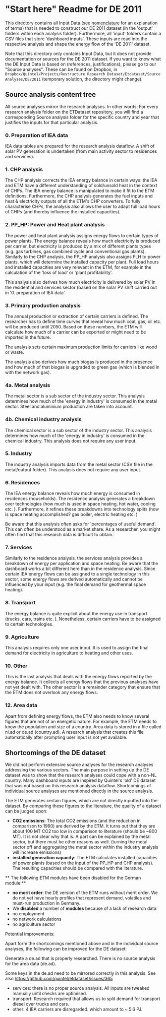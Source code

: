 # "Start here" Readme for DE 2011
This directory contains all Input Data (see [nomenclature](https://github.com/quintel/etdataset/blob/master/nomenclature.md) for an explanation of terms) that is needed to construct our DE 2011 dataset (in the 'output' folders within each analysis folder). 
Furthermore, all 'input' folders contain a CSV files that store 'dashboard inputs'. These inputs are read into the respective analysis and shape the energy flow of the 'DE 2011' dataset. Note that this directory only contains Input Data, but it does not provide documentation or sources for the DE 2011 dataset.
If you want to know what the DE Input Data is based on (references, justifications), please go to our "Source analyses". These can be found on Dropbox, in `Dropbox/Quintel/Projects/Restructure Research Dataset/Etdataset/Source Analyses/DE/2011` (temporary solution, the directory might change). 

## Source analysis content tree

All source analyses mirror the research analyses. In other words: For every research analysis folder on the ETDataset repository, you will find a corresponding Source analysis folder for the specific country and year that justifies the inputs for that particular analysis. 

### 0. Preparation of IEA data

IEA data tables are prepared for the research analysis dataflow. A shift of solar PV generation is undertaken (from main activity sector to residences and services). 

### 1. CHP analysisThe CHP analysis corrects the IEA energy balance in certain ways: the IEA and ETM have a different understanding of sold/unsold heat in the context of CHPs. The IEA energy balance is manipulated to make it fit to the ETM definitions. Furthermore, the CHP analysis generates the fuel inputs and heat & electricity outputs of all the ETM's CHP converters. To fully characterise CHPs, the analysis also allows the user to adapt full load hours of CHPs (and thereby influence the installed capacities). ### 2. PP_HP: Power and Heat plant analysisThe power and heat plant analysis assigns energy flows to certain types of power plants. The energy balance reveals how much electricity is produced per carrier, but electricity is produced by a mix of different plants types (e.g. gas turbines, gas combined cycle and conventional gas plants). 
Similarly to the CHP analysis, the PP_HP analysis also assigns FLH to power plants, which will determine the installed capacity per plant. Full load hours and installed capacities are very relevant in the ETM, for example in the calculation of the 'loss of load' or 'plant profitability'. This analysis also derives how much electricity is delivered by solar PV in the residential and services sector (based on the solar PV shift carried out in '0. preparation of IEA data'. 
### 3. Primary production analysisThe annual production or extraction of certain carriers is defined. The researcher has to define time curves that reveal how much coal, gas, oil etc. will be produced until 2050. Based on these numbers, the ETM will calculate how 
much of a carrier can be exported or might need to be imported in the future. The analysis sets certain maximum production limits for carriers like wood or waste. The analysis also derives how much biogas is produced in the presence and how much of that biogas is upgraded to green gas (which is blended in with the network gas). ### 4a. Metal analysisThe metal sector is a sub sector of the industry sector. This analysis determines how much of the 'energy in industry' is consumed in the metal sector. Steel and aluminium production are taken into account. ### 4b. Chemical industry analysis
The chemical sector is a sub sector of the industry sector. This analysis determines how much of the 'energy in industry' is consumed in the chemical industry. This analysis does not require any user input. ### 5. IndustryThe industry analysis imports data from the metal sector (CSV file in the metal/output folder). This analysis does not require any user input. ### 6. ResidencesThe IEA energy balance reveals how much energy is consumed in residences (households). The residence analysis generates a breakdown over technologies (how much is used in space heating, hot water, cooling etc. ). Furthermore, it refines these breakdowns into technology splits (how is space heating accomplished? gas boiler, electric heating etc. )
Be aware that this analysis often asks for 'percentages of useful demand'. This can often be understood as a market share. As a researcher, you might often find that this research data is difficult to obtain. ### 7. ServicesSimilarly to the residence analysis, the services analysis provides a breakdown of energy per application and space heating. Be aware that the dashboard works a bit different here than in the residence analysis. Since certain IEA energy flows can be assigned to a single technology in this sector, some energy flows are derived automatically and cannot be influenced by your input (e.g. the final demand for geothermal space heating). ### 8. TransportThe energy balance is quite explicit about the energy use in transport (trucks, cars, trains etc. ). Nonetheless, certain carriers have to be assigned to certain technologies. ### 9. AgricultureThis analysis requires only one user input. It is used to assign the final demand for electricity in agriculture to heating and other uses. ### 10. OtherThis is the last analysis that deals with the energy flows reported by the energy balance. It collects all energy flows that the previous analyses have not yet dealt with. The other sector is a remainder category that ensure that the ETM does not overlook any energy flows. ### 12. Area data

Apart from defining energy flows, the ETM also needs to know several figures that are not of an energetic nature. For example, the ETM needs to know the population and size of a country. 
Area data is stored in a file called nl.ad or de.ad (country.ad). A research analysis that creates this file automatically after prompting user input is not yet available. 


## Shortcomings of the DE dataset

We did not perform extensive source analyses for the research analyses addressing the various sectors. The main purpose in setting up the DE dataset was to show that the research analyses could cope with a non-NL country. Many dashboard inputs are inspired by Quintel's 'old' DE dataset that was not based on this research analysis dataflow. Shortcomings of individual source analyses are mentioned directly in the source analysis. 

The ETM generates certain figures, which are not directly inputted into the dataset. By comparing these figures to the literature, the quality of a dataset can be judged upon: 

* **CO2 emissions**: The total CO2 emissions (and the reduction in comparison to 1990) are derived by the ETM. It turns out that they are about 100 MT CO2 too low in comparison to literature (should be ~800 MT). It is not clear why that is. A part can be explained by the metal sector, but there must be other reasons as well. (turning the metal sector off and aggregating the metal sector within the industry analysis will increase emissions)
* **installed generation capacity**: The ETM calculates installed capacities of power plants (based on the input of the PP_HP and CHP analysis). The resulting capacities should be compared with the literature. 


** The following ETM modules have been disabled for the German module:**
* **no merit order**: the DE version of the ETM runs without merit order. We do not yet have hourly profiles that represent demand, volatiles and must-run production in Germany. 
* We **disabled** a number of **modules** because of a lack of research data: 
 * no employment
 * no network calculations
 * no agriculture sector



Potential improvements: 

Apart form the shortcomings mentioned above and in the individual source analyses, the following can be improved for the DE dataset: 

Generate a de.ad that is properly researched. 
There is no source analysis for the area data (de.ad). 

Some keys in the de.ad need to be mirrored correctly in this analysis. See also https://github.com/quintel/etdataset/issues/365
 * services: there is no proper source analysis. All inputs are tweaked manually until checks are optimised.
 * transport: Research required that allows us to split demand for transport diesel over trucks and cars. 
 * other: 4 IEA carriers are disregarded. which amount to ~ 5.6 PJ. 

 
 
